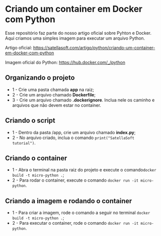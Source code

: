 # Criando um container em Docker com Python

Esse repositório faz parte do nosso artigo oficial sobre Pyhton e Docker. Aqui criamos uma simples imagem para executar um arquivo Python.

Artigo oficial: https://satellasoft.com/artigo/python/criando-um-container-em-docker-com-python

Imagem oficial do Python: https://hub.docker.com/_/python

## Organizando o projeto

- 1 - Crie uma pasta chamada **app** na raiz;
- 2 - Crie um arquivo chamado **Dockerfile**;
- 3 - Crie um arquivo chamado **.dockerignore**. Inclua nele os caminho e arquivos que não devem estar no container.

## Criando o script

- 1 - Dentro da pasta /app, crie um arquivo chamado **index.py**;
- 2 - No arquivo criado, inclua o comando ```print("SatellaSoft tutorial")```.

## Criando o container

- 1 - Abra o terminal na pasta raiz do projeto e execute o comando```docker build -t micro-python .```;
- 2 - Para rodar o container, execute o comando ```docker run -it micro-python```.

## Criando a imagem e rodando o container

- 1 - Para criar a imagem, rode o comando a seguir no terminal ```docker build -t micro-python .```;
- 2 - Para executar o container, rode o comando ```docker run -it micro-python```.